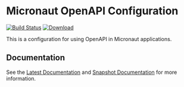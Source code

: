 # Micronaut OpenAPI Configuration #

[![Build Status](https://travis-ci.org/micronaut-projects/micronaut-openapi.svg?branch=master)](https://travis-ci.org/micronaut-projects/micronaut-openapi)
[![Download](https://api.bintray.com/packages/micronaut/core-releases-local/openapi/images/download.svg)](https://bintray.com/micronaut/core-releases-local/openapi/_latestVersion)

This is a configuration for using OpenAPI in Micronaut applications.
  
## Documentation ##

See the [Latest Documentation](https://micronaut-projects.github.io/micronaut-openapi/latest/guide/index.html) and [Snapshot Documentation](https://micronaut-projects.github.io/micronaut-openapi/snapshot/guide/index.html) for more information.
